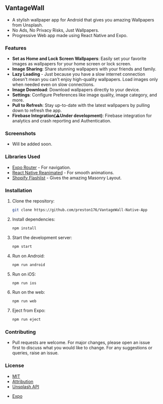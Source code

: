 ## VantageWall
- A stylish wallpaper app for Android that gives you amazing Wallpapers from Unsplash.
- No Ads, No Privacy Risks, Just Wallpapers.
- Progressive Web app made using React Native and Expo.

<!-- #### Download the App
- [Google Play Store](https://play.google.com/store/apps/details?id=com.vantagewall)
- [Web App](https://vantagewall.web.app/)
- [Expo](https://expo.dev/@preston176/VantageWall)
- [APK](https://drive.google.com/file/d/1J9Q6J9Q6J9Q6J9Q6J9Q6J9Q6J9Q6J9Q6/view?usp=sharing) -->

### Features
- **Set as Home and Lock Screen Wallpapers**: Easily set your favorite images as wallpapers for your home screen or lock screen.
- **Image Sharing**: Share stunning wallpapers with your friends and family.
- **Lazy Loading** - Just because you have a slow internet connection doesn't mean you can't enjoy high-quality wallpapers. Load images only when needed even on slow connections.
- **Image Download**: Download wallpapers directly to your device.
- **Settings**: Configure Preferences like image quality, image category, and more.
- **Pull to Refresh**: Stay up-to-date with the latest wallpapers by pulling down to refresh the app.
- **Firebase Integration(⚠️Under development)**: Firebase integration for analytics and crash reporting and Authentication.


### Screenshots
- Will be added soon.

### Libraries Used
- [Expo Router](https://docs.expo.dev/router/installation/) - For navigation.
- [React Native Reanimated](https://docs.swmansion.com/react-native-reanimated/) - For smooth animations.
- [Shopify Flashlist](https://shopify.github.io/flash-list/) - Gives the amazing Masonry Layout.

### Installation

1. Clone the repository:

    ```bash
    git clone https://github.com/preston176/VantageWall-Native-App
    ```

2. Install dependencies:

    ```bash
    npm install
    ```

3. Start the development server:

    ```bash
    npm start
    ```

4. Run on Android:

    ```bash
    npm run android
    ```

5. Run on iOS:

    ```bash
    npm run ios
    ```

6. Run on the web:

    ```bash
    npm run web
    ```

7. Eject from Expo:

    ```bash
    npm run eject
    ```
### Contributing
- Pull requests are welcome. For major changes, please open an issue first to discuss what you would like to change. For any suggestions or queries, raise an issue.

### License
- [MIT](https://choosealicense.com/licenses/mit/)
- [Attribution](https://unsplash.com/license)
- [Unsplash API](https://unsplash.com/developers)
<!-- - [Firebase](https://firebase.google.com/terms) -->
- [Expo](https://expo.dev/terms)
